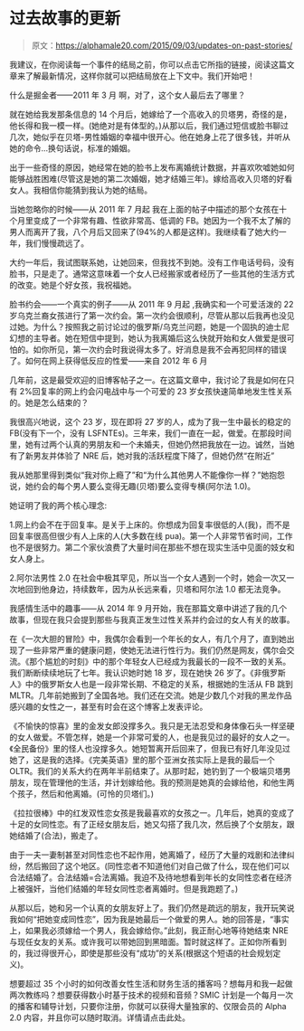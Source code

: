 # 过去故事的更新

> 原文：<https://alphamale20.com/2015/09/03/updates-on-past-stories/>

我建议，在你阅读每一个事件的结局之前，你可以点击它所指的链接，阅读这篇文章来了解最新情况，这样你就可以把结局放在上下文中。我们开始吧！

什么是掘金者——2011 年 3 月
啊，对了，这个女人最后去了哪里？

就在她给我发那条信息的 14 个月后，她嫁给了一个高收入的贝塔男，奇怪的是，他长得和我一模一样。(她绝对是有体型的。)从那以后，我们通过短信或脸书聊过几次，她似乎在贝塔-男性婚姻的幸福中很开心。他在她身上花了很多钱，并听从她的命令...换句话说，标准的婚姻。

出于一些奇怪的原因，她经常在她的脸书上发布离婚统计数据，并喜欢吹嘘她如何能够战胜困难(尽管这是她的第二次婚姻，她才结婚三年)。嫁给高收入贝塔的好看女人。我相信你能猜到我认为她的结局。

当她忽略你的时候——从 2011 年 7 月起
我在上面的帖子中描述的那个女孩在十个月里变成了一个非常有趣、性欲非常高、低调的 FB。她因为一个我不太了解的男人而离开了我，八个月后又回来了(94%的人都是这样)。我继续看了她大约一年，我们慢慢疏远了。

大约一年后，我试图联系她，让她回来，但我找不到她。没有工作电话号码，没有脸书，只是走了。通常这意味着一个女人已经搬家或者经历了一些其他的生活方式的改变。她是个好女孩，我祝福她。

脸书约会——一个真实的例子——从 2011 年 9 月起
,我确实和一个可爱活泼的 22 岁乌克兰裔女孩进行了第一次约会。第一次约会很顺利，尽管从那以后我再也没见过她。为什么？按照我之前讨论过的俄罗斯/乌克兰问题，她是一个固执的迪士尼幻想的主导者。她在短信中提到，她认为我离婚后这么快就开始和女人做爱是很可怕的。如你所见，第一次约会时我说得太多了。好消息是我不会再犯同样的错误了。如何在网上获得低反应的性爱——来自 2012 年 6 月

几年前，这是最受欢迎的旧博客帖子之一。在这篇文章中，我讨论了我是如何在只有 2%回复率的网上约会闪电战中与一个可爱的 23 岁女孩快速简单地发生性关系的。她是怎么结束的？

我很高兴地说，这个 23 岁，现在即将 27 岁的人，成为了我一生中最长的稳定的 FB(没有下一个，没有 LSFNTEs)。三年来，我们一直在一起，做爱。在那段时间里，她有过两个认真的男朋友和一个未婚夫，但她仍然把我放在一边。诚然，当她有了新男友并体验了 NRE 后，她对我的活跃程度下降了，但她仍然“在附近”

我从她那里得到类似“我对你上瘾了”和“为什么其他男人不能像你一样？”她抱怨说，她约会的每个男人要么变得无趣(贝塔)要么变得专横(阿尔法 1.0)。

她证明了我的两个核心理念:

1.网上约会不在于回复率。是关于上床的。你想成为回复率很低的人(我)，而不是回复率很高但很少有人上床的人(大多数在线 pua)。第一个人非常节省时间，工作也不是很努力。第二个家伙浪费了大量时间在那些不想在现实生活中见面的妓女和女人身上。

2.阿尔法男性 2.0 在社会中极其罕见，所以当一个女人遇到一个时，她会一次又一次地回到他身边，持续数年，因为从长远来看，贝塔和阿尔法 1.0 都无法竞争。

我感情生活中的趣事——从 2014 年 9 月开始，我在那篇文章中讲述了我的几个故事，但现在我只会提到那些与我真正发生过性关系并约会过的女人有关的故事。

在《一次大胆的冒险》中，我偶尔会看到一个年长的女人，有几个月了，直到她出现了一些非常严重的健康问题，使她无法进行性行为。我们仍然是网友，偶尔会交流。《那个尴尬的时刻》中的那个年轻女人已经成为我最长的一段不一致的关系。我们断断续续地玩了七年。我认识她时她 18 岁，现在她快 26 岁了。《非俄罗斯人》中的俄罗斯女人也是一段非常长期、不稳定的关系，根据她的生活从 FB 跳到 MLTR。几年前她搬到了全国各地。我们还在交流。她是少数几个对我的黑龙作品感兴趣的女性之一，甚至有时会在这个博客上发表评论。

《不愉快的惊喜》里的金发女郎没撑多久。我只是无法忍受和身体像石头一样坚硬的女人做爱。不管怎样，她是一个非常可爱的人，也是我见过的最好的女人之一。《全民备份》里的怪人也没撑多久。她短暂离开后回来了，但我已有好几年没见过她了，这是我的选择。《完美英语》里的那个亚洲女孩实际上是我的最后一个 OLTR。我们的关系大约在两年半前结束了。从那时起，她钓到了一个极端贝塔男朋友，现在管理他的生活，并计划嫁给他。我的预测是她真的会嫁给他，和他生两个孩子，然后和他离婚。(可怜的贝塔们。)

《拉拉很棒》中的红发双性恋女孩是我最喜欢的女孩之一。几年后，她真的变成了十足的女同性恋。有了正经女朋友后，她又勾搭了我几次，然后换了个女朋友，跟她结婚了(合法)，搬走了。

由于一夫一妻制甚至对同性恋也不起作用，她离婚了，经历了大量的戏剧和法律纠纷，然后搬回了这个地区。(同性恋者不知道他们对自己做了什么，现在他们可以合法结婚了。合法结婚=合法离婚。我迫不及待地想看到年长的女同性恋者在经济上被强奸，当他们结婚的年轻女同性恋者离婚时。但是我跑题了。)

从那以后，她和另一个认真的女朋友好上了。我们仍然是疏远的朋友，我开玩笑说我如何“把她变成同性恋”，因为我是她最后一个做爱的男人。她的回答是，“事实上，如果我必须嫁给一个男人，我会嫁给你。”此刻，我正耐心地等待她结束 NRE 与现任女友的关系。或许我可以带她回到黑暗面。暂时就这样了。正如你所看到的，我过得很开心，即使是那些没有“成功”的关系(根据这个短语的社会规划定义)。

想要超过 35 个小时的如何改善女性生活和财务生活的播客吗？想每月和我一起做两次教练吗？想要获得数小时基于技术的视频和音频？SMIC 计划是一个每月一次的播客和辅导计划，只要你注册，你就可以获得大量独家的、仅限会员的 Alpha 2.0 内容，并且你可以随时取消。详情请点击此处。